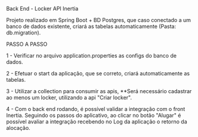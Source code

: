 Back End - Locker API Inertia

Projeto realizado em Spring Boot + BD Postgres, que caso conectado a um banco de dados existente, criará as tabelas automaticamente (Pasta: db.migration).

PASSO A PASSO

1 - Verificar no arquivo application.properties as configs do banco de dados.

2 - Efetuar o start da aplicação, que se correto, criará automaticamente as tabelas.

3 - Utilizar a collection para consumir as apis, **Será necessário cadastrar ao menos um locker, utilizando a api "Criar locker".

4 - Com o back end rodando, é possível validar a integração com o front Inertia. Seguindo os passos do aplicativo, ao clicar no botão "Alugar" é possível avaliar a integração recebendo no Log da aplicação o retorno da alocação.


